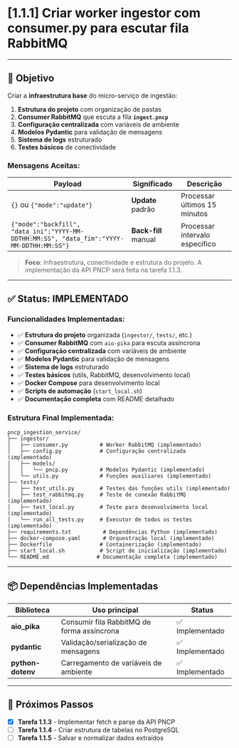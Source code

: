 # [1.1.1] Criar worker ingestor com consumer.py para escutar fila RabbitMQ

---

## 🎯 Objetivo

Criar a **infraestrutura base** do micro-serviço de ingestão:

1. **Estrutura do projeto** com organização de pastas
2. **Consumer RabbitMQ** que escuta a fila **`ingest.pncp`**
3. **Configuração centralizada** com variáveis de ambiente
4. **Modelos Pydantic** para validação de mensagens
5. **Sistema de logs** estruturado
6. **Testes básicos** de conectividade

### Mensagens Aceitas:

| Payload | Significado | Descrição |
|---------|-------------|-----------|
| `{}` ou `{"mode":"update"}` | **Update** padrão | Processar últimos 15 minutos |
| `{"mode":"backfill", "data_ini":"YYYY-MM-DDTHH:MM:SS", "data_fim":"YYYY-MM-DDTHH:MM:SS"}` | **Back-fill** manual | Processar intervalo específico |

> **Foco**: Infraestrutura, conectividade e estrutura do projeto. A implementação da API PNCP será feita na tarefa 1.1.3.

---

## ✅ Status: IMPLEMENTADO

### Funcionalidades Implementadas:

- ✅ **Estrutura do projeto** organizada (`ingestor/`, `tests/`, etc.)
- ✅ **Consumer RabbitMQ** com `aio-pika` para escuta assíncrona
- ✅ **Configuração centralizada** com variáveis de ambiente
- ✅ **Modelos Pydantic** para validação de mensagens
- ✅ **Sistema de logs** estruturado
- ✅ **Testes básicos** (utils, RabbitMQ, desenvolvimento local)
- ✅ **Docker Compose** para desenvolvimento local
- ✅ **Scripts de automação** (`start_local.sh`)
- ✅ **Documentação completa** com README detalhado

### Estrutura Final Implementada:

```text
pncp_ingestion_service/
├── ingestor/
│   ├── consumer.py          # Worker RabbitMQ (implementado)
│   ├── config.py            # Configuração centralizada (implementado)
│   ├── models/
│   │   └── pncp.py          # Modelos Pydantic (implementado)
│   └── utils.py             # Funções auxiliares (implementado)
├── tests/
│   ├── test_utils.py        # Testes das funções utils (implementado)
│   ├── test_rabbitmq.py     # Teste de conexão RabbitMQ (implementado)
│   ├── test_local.py        # Teste para desenvolvimento local (implementado)
│   └── run_all_tests.py     # Executor de todos os testes (implementado)
├── requirements.txt          # Dependências Python (implementado)
├── docker-compose.yaml       # Orquestração local (implementado)
├── Dockerfile               # Containerização (implementado)
├── start_local.sh           # Script de inicialização (implementado)
└── README.md               # Documentação completa (implementado)
```

---

## 📦 Dependências Implementadas

| Biblioteca | Uso principal | Status |
|------------|---------------|--------|
| **aio_pika** | Consumir fila RabbitMQ de forma assíncrona | ✅ Implementado |
| **pydantic**| Validação/serialização de mensagens | ✅ Implementado |
| **python-dotenv** | Carregamento de variáveis de ambiente | ✅ Implementado |

---

## 🔄 Próximos Passos

- [X] **Tarefa 1.1.3** - Implementar fetch e parse da API PNCP
- [ ] **Tarefa 1.1.4** - Criar estrutura de tabelas no PostgreSQL
- [ ] **Tarefa 1.1.5** - Salvar e normalizar dados extraídos
